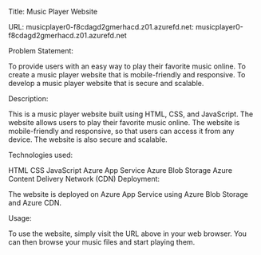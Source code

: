 Title: Music Player Website

URL: musicplayer0-f8cdagd2gmerhacd.z01.azurefd.net: musicplayer0-f8cdagd2gmerhacd.z01.azurefd.net

Problem Statement:

To provide users with an easy way to play their favorite music online. To create a music player website that is mobile-friendly and responsive. To develop a music player website that is secure and scalable.

Description:

This is a music player website built using HTML, CSS, and JavaScript. The website allows users to play their favorite music online. The website is mobile-friendly and responsive, so that users can access it from any device. The website is also secure and scalable.

Technologies used:

HTML
CSS
JavaScript
Azure App Service
Azure Blob Storage
Azure Content Delivery Network (CDN)
Deployment:

The website is deployed on Azure App Service using Azure Blob Storage and Azure CDN.

Usage:

To use the website, simply visit the URL above in your web browser. You can then browse your music files and start playing them.
